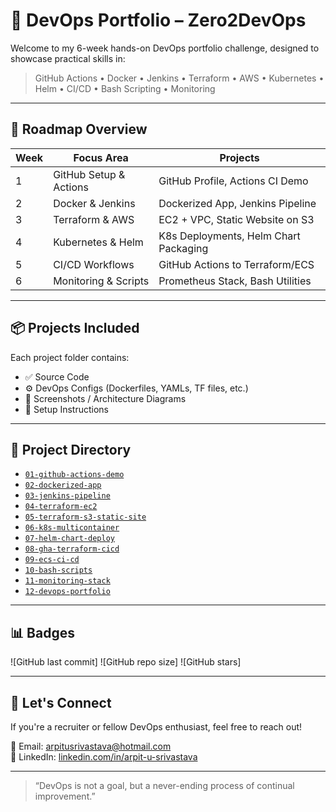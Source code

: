 # 🚀 DevOps Portfolio – Zero2DevOps

Welcome to my 6-week hands-on DevOps portfolio challenge, designed to showcase practical skills in:

> GitHub Actions • Docker • Jenkins • Terraform • AWS • Kubernetes • Helm • CI/CD • Bash Scripting • Monitoring

---

## 📅 Roadmap Overview

| Week | Focus Area                     | Projects                                  |
|------|--------------------------------|-------------------------------------------|
| 1    | GitHub Setup & Actions         | GitHub Profile, Actions CI Demo           |
| 2    | Docker & Jenkins               | Dockerized App, Jenkins Pipeline          |
| 3    | Terraform & AWS                | EC2 + VPC, Static Website on S3           |
| 4    | Kubernetes & Helm              | K8s Deployments, Helm Chart Packaging     |
| 5    | CI/CD Workflows                | GitHub Actions to Terraform/ECS           |
| 6    | Monitoring & Scripts           | Prometheus Stack, Bash Utilities          |

---

## 📦 Projects Included

Each project folder contains:
- ✅ Source Code
- ⚙️ DevOps Configs (Dockerfiles, YAMLs, TF files, etc.)
- 📸 Screenshots / Architecture Diagrams
- 📝 Setup Instructions

---

## 🔗 Project Directory

- [`01-github-actions-demo`](./01-github-actions-demo)
- [`02-dockerized-app`](./02-dockerized-app)
- [`03-jenkins-pipeline`](./03-jenkins-pipeline)
- [`04-terraform-ec2`](./04-terraform-ec2)
- [`05-terraform-s3-static-site`](./05-terraform-s3-static-site)
- [`06-k8s-multicontainer`](./06-k8s-multicontainer)
- [`07-helm-chart-deploy`](./07-helm-chart-deploy)
- [`08-gha-terraform-cicd`](./08-gha-terraform-cicd)
- [`09-ecs-ci-cd`](./09-ecs-ci-cd)
- [`10-bash-scripts`](./10-bash-scripts)
- [`11-monitoring-stack`](./11-monitoring-stack)
- [`12-devops-portfolio`](./12-devops-portfolio)

---

## 📊 Badges 

![GitHub last commit]
![GitHub repo size]
![GitHub stars]

---

## 🙌 Let's Connect

If you're a recruiter or fellow DevOps enthusiast, feel free to reach out!

📧 Email: arpitusrivastava@hotmail.com  
🔗 LinkedIn: [linkedin.com/in/arpit-u-srivastava](https://www.linkedin.com/in/arpit-u-srivastava)

---

> “DevOps is not a goal, but a never-ending process of continual improvement.”